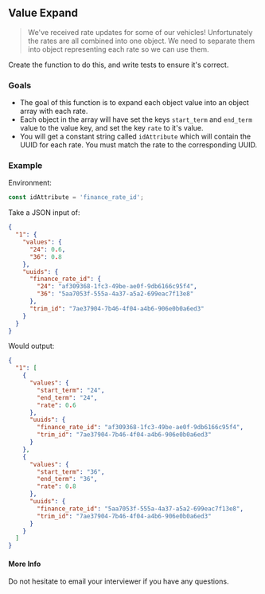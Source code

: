 ## Value Expand

> We've received rate updates for some of our vehicles!
> Unfortunately the rates are all combined into one object. We need to separate them
> into object representing each rate so we can use them.

Create the function to do this, and write tests to ensure it's correct.

### Goals

*   The goal of this function is to expand each object value into an object array with each rate.
*   Each object in the array will have set the keys `start_term` and `end_term` value to the value key, and set the key `rate` to it's value.
*   You will get a constant string called `idAttribute` which will contain the UUID for each rate. You must match the rate to the corresponding UUID.

### Example

Environment:
```js
const idAttribute = 'finance_rate_id';
```

Take a JSON input of:

```json
{
  "1": {
    "values": {
      "24": 0.6,
      "36": 0.8
    },
    "uuids": {
      "finance_rate_id": {
        "24": "af309368-1fc3-49be-ae0f-9db6166c95f4",
        "36": "5aa7053f-555a-4a37-a5a2-699eac7f13e8"
      },
      "trim_id": "7ae37904-7b46-4f04-a4b6-906e0b0a6ed3"
    }
  }
}
```

Would output:

```json
{
  "1": [
    {
      "values": {
        "start_term": "24",
        "end_term": "24",
        "rate": 0.6
      },
      "uuids": {
        "finance_rate_id": "af309368-1fc3-49be-ae0f-9db6166c95f4",
        "trim_id": "7ae37904-7b46-4f04-a4b6-906e0b0a6ed3"
      }
    },
    {
      "values": {
        "start_term": "36",
        "end_term": "36",
        "rate": 0.8
      },
      "uuids": {
        "finance_rate_id": "5aa7053f-555a-4a37-a5a2-699eac7f13e8",
        "trim_id": "7ae37904-7b46-4f04-a4b6-906e0b0a6ed3"
      }
    }
  ]
}
```

#### More Info

Do not hesitate to email your interviewer if you have any questions.
